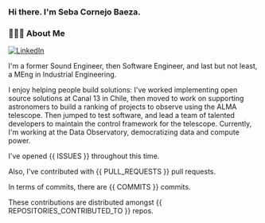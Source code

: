 <h3> Hi there.  I'm Seba Cornejo Baeza.</h3>
<h3> 👨🏻‍💻 About Me </h3>
<a href="http://linkedin.com/in/sebastian-cornejo-baeza/"><img alt="LinkedIn" src="https://img.shields.io/badge/Seba%20Cornejo%20-informational?style=appveyor&logo=linkedin"></a>


I'm a former Sound Engineer, then Software Engineer, and last but not least, a MEng in Industrial Engineering.
 
I enjoy helping people build solutions: I've worked implementing open source solutions at Canal 13 in Chile, then moved 
to work on supporting astronomers to build a ranking of projects to observe using the ALMA telescope. Then jumped to test
software, and lead a team of talented developers to maintain the control framework for the telescope.
Currently, I'm working at the Data Observatory, democratizing data and compute power.

I've opened {{ ISSUES }} throughout this time.

Also, I've contributed with {{ PULL_REQUESTS }} pull requests.

In terms of  commits, there are {{ COMMITS }} commits.

These contributions are distributed amongst {{ REPOSITORIES_CONTRIBUTED_TO }} repos.

